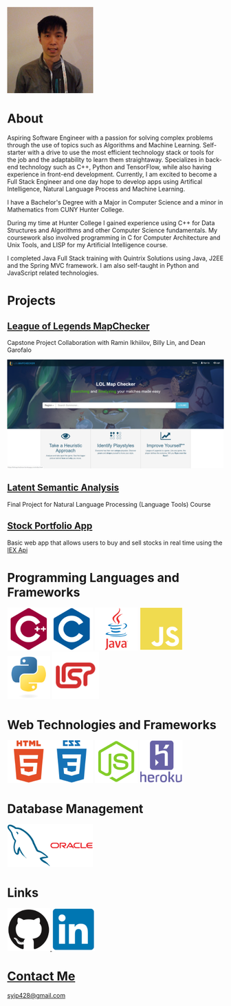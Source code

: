 <img src="/images/pfp.png" width="200" height="200">

# About

Aspiring Software Engineer with a passion for solving complex problems through the use of topics such as Algorithms and Machine Learning. 
Self-starter with a drive to use the most efficient technology stack or tools for the job and the adaptability to learn them straightaway. 
Specializes in back-end technology such as C++, Python and TensorFlow, while also having experience in front-end development.
Currently, I am excited to become a Full Stack Engineer and one day hope to develop apps using Artifical Intelligence, Natural Language Process and Machine Learning. 

I have a Bachelor's Degree with a Major in Computer Science and a minor in Mathematics from CUNY Hunter College.

During my time at Hunter College I gained experience using C++ for Data Structures and Algorithms and other Computer Science fundamentals.
My coursework also involved programming in C for Computer Architecture and Unix Tools, and LISP for my Artificial Intelligence course. 

I completed Java Full Stack training with Quintrix Solutions using Java, J2EE and the Spring MVC framework.
I am also self-taught in Python and JavaScript related technologies.

# Projects

## [League of Legends MapChecker](./lolmc.md)

Capstone Project Collaboration with Ramin Ikhiilov, Billy Lin, and Dean Garofalo

![LoLMC example image](/images/lolmclanding.png)


## [Latent Semantic Analysis](./lsa.md)

Final Project for Natural Language Processing (Language Tools) Course


## [Stock Portfolio App](./stockport.md)

Basic web app that allows users to buy and sell stocks in real time using the [IEX Api](ihttps://iexcloud.io/docs/api/)


# Programming Languages and Frameworks

<img src="/images/icons/cplusplus-plain.svg" width="100" height="100"><img src="/images/icons/c-plain.svg" width="100" height="100">
<img src="/images/icons/java-original-wordmark.svg" width="100" height="100">
<img src="/images/icons/javascript-plain.svg" width="100" height="100">
<img src="/images/icons/python-original.svg" width="100" height="100">
<img src="/images/icons/lisp.png" width="110" height="110">


# Web Technologies and Frameworks

<img src="/images/icons/html5-plain-wordmark.svg" width="100" height="100"><img src="/images/icons/css3-plain-wordmark.svg" width="100" height="100">
<img src="/images/icons/nodejs-plain.svg" width="100" height="100">
<img src="/images/icons/heroku-plain-wordmark.svg" width="100" height="100">


# Database Management

<img src="/images/icons/mysql-plain.svg" width="100" height="100"><img src="/images/icons/oracle-original.svg" width="100" height="100">


# Links
<a href="https://github.com/doubleyip/"><img src="/images/icons/github-original.svg" width="100" height="100" alt="github">
<a href="https://www.linkedin.com/in/simon-yip-926789142/"><img src="/images/icons/linkedin-original.svg" width="100" height="100" alt="LinkedIn">


# Contact Me

syip428@gmail.com